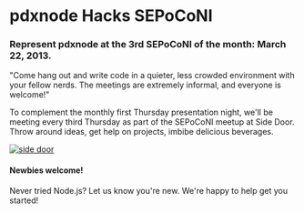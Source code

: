 pdxnode Hacks SEPoCoNI
=======

### Represent pdxnode at the 3rd SEPoCoNI of the month: March 22, 2013.

"Come hang out and write code in a quieter, less crowded environment with your fellow nerds.
	The meetings are extremely informal, and everyone is welcome!"

To complement the monthly first Thursday presentation night, we'll be meeting every third Thursday 
	as part of the SEPoCoNI meetup at Side Door. Throw around ideas, get help on projects, imbibe delicious beverages.  

[![side door](https://maps.google.com/maps/api/staticmap?size=300x300&maptype=roadmap&sensor=false&markers=color:red%7C45.518729,-122.661173&client=google-maps-sharing&signature=v-ahl-fbc6TSSQFflvspgw7JGkU=)](https://plus.google.com/102490794226167909054/about)

#### Newbies welcome!

Never tried Node.js? Let us know you're new. We're happy to help get you started! 
